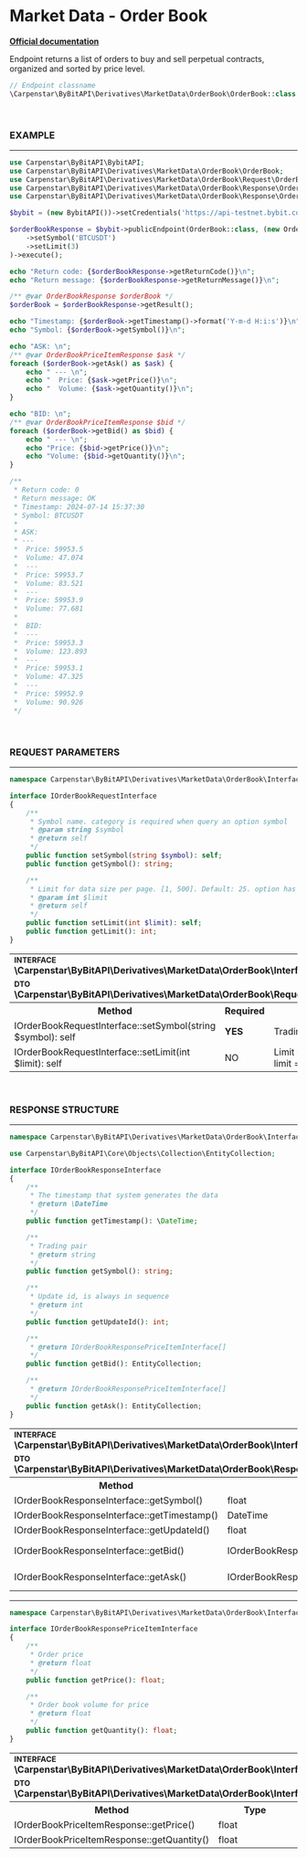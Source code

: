 # Market Data - Order Book
<b>[Official documentation](https://bybit-exchange.github.io/docs/derivatives/public/orderbook)</b>
<p>Endpoint returns a list of orders to buy and sell perpetual contracts, organized and sorted by price level.</p>

```php
// Endpoint classname
\Carpenstar\ByBitAPI\Derivatives\MarketData\OrderBook\OrderBook::class
```

<br />

<h3 width="100%"><b>EXAMPLE</b></h3>

---

```php
use Carpenstar\ByBitAPI\BybitAPI;
use Carpenstar\ByBitAPI\Derivatives\MarketData\OrderBook\OrderBook;
use Carpenstar\ByBitAPI\Derivatives\MarketData\OrderBook\Request\OrderBookRequest;
use Carpenstar\ByBitAPI\Derivatives\MarketData\OrderBook\Response\OrderBookPriceItemResponse;
use Carpenstar\ByBitAPI\Derivatives\MarketData\OrderBook\Response\OrderBookResponse;

$bybit = (new BybitAPI())->setCredentials('https://api-testnet.bybit.com');

$orderBookResponse = $bybit->publicEndpoint(OrderBook::class, (new OrderBookRequest())
    ->setSymbol('BTCUSDT')
    ->setLimit(3)
)->execute();

echo "Return code: {$orderBookResponse->getReturnCode()}\n";
echo "Return message: {$orderBookResponse->getReturnMessage()}\n";

/** @var OrderBookResponse $orderBook */
$orderBook = $orderBookResponse->getResult();

echo "Timestamp: {$orderBook->getTimestamp()->format('Y-m-d H:i:s')}\n";
echo "Symbol: {$orderBook->getSymbol()}\n";

echo "ASK: \n";
/** @var OrderBookPriceItemResponse $ask */
foreach ($orderBook->getAsk() as $ask) {
    echo " --- \n";
    echo "  Price: {$ask->getPrice()}\n";
    echo "  Volume: {$ask->getQuantity()}\n";
}

echo "BID: \n";
/** @var OrderBookPriceItemResponse $bid */
foreach ($orderBook->getBid() as $bid) {
    echo " --- \n";
    echo "Price: {$bid->getPrice()}\n";
    echo "Volume: {$bid->getQuantity()}\n";
}

/**
 * Return code: 0
 * Return message: OK
 * Timestamp: 2024-07-14 15:37:30
 * Symbol: BTCUSDT
 * 
 * ASK:
 * ---
 *  Price: 59953.5
 *  Volume: 47.074
 *  ---
 *  Price: 59953.7
 *  Volume: 83.521
 *  ---
 *  Price: 59953.9
 *  Volume: 77.681
 * 
 *  BID:
 *  ---
 *  Price: 59953.3
 *  Volume: 123.893
 *  ---
 *  Price: 59953.1
 *  Volume: 47.325
 *  ---
 *  Price: 59952.9
 *  Volume: 90.926
 */
```  

<br />

<h3 width="100%"><b>REQUEST PARAMETERS</b></h3>

---

```php
namespace Carpenstar\ByBitAPI\Derivatives\MarketData\OrderBook\Interfaces;

interface IOrderBookRequestInterface
{
    /**
     * Symbol name. category is required when query an option symbol
     * @param string $symbol
     * @return self
     */
    public function setSymbol(string $symbol): self;
    public function getSymbol(): string;

    /**
     * Limit for data size per page. [1, 500]. Default: 25. option has 25 only
     * @param int $limit
     * @return self
     */
    public function setLimit(int $limit): self;
    public function getLimit(): int;
}
```  
<table style="width: 100%">
  <tr>
    <td colspan="3">
        <sup><b>INTERFACE</b></sup> <br />
        <b>\Carpenstar\ByBitAPI\Derivatives\MarketData\OrderBook\Interfaces\IOrderBookRequestInterface::class</b>
    </td>
  </tr>
  <tr>
    <td colspan="3">
        <sup><b>DTO</b></sup> <br />
        <b>\Carpenstar\ByBitAPI\Derivatives\MarketData\OrderBook\Request\OrderBookRequest::class</b>
    </td>
  </tr>
  <tr>
    <th style="width: 40%; text-align: center">Method</th>
    <th style="width: 10%; text-align: center">Required</th>
    <th style="width: 50%; text-align: center">Description</th>
  </tr>
  <tr>
    <td>IOrderBookRequestInterface::setSymbol(string $symbol): self</td>
    <td><b>YES</b></td>
    <td>Trading pair</td>
  </tr>
  <tr>
    <td>IOrderBookRequestInterface::setLimit(int $limit): self</td>
    <td>NO</td>
    <td>Limit on the number of orders in one direction: limit = 50 (25 - bid + 25 - ask)</td>
  </tr>
</table>

<br />

<h3 width="100%"><b>RESPONSE STRUCTURE</b></h3>

---

```php
namespace Carpenstar\ByBitAPI\Derivatives\MarketData\OrderBook\Interfaces;

use Carpenstar\ByBitAPI\Core\Objects\Collection\EntityCollection;

interface IOrderBookResponseInterface
{
    /**
     * The timestamp that system generates the data
     * @return \DateTime
     */
    public function getTimestamp(): \DateTime;

    /**
     * Trading pair
     * @return string
     */
    public function getSymbol(): string;

    /**
     * Update id, is always in sequence
     * @return int
     */
    public function getUpdateId(): int;

    /**
     * @return IOrderBookResponsePriceItemInterface[]
     */
    public function getBid(): EntityCollection;

    /**
     * @return IOrderBookResponsePriceItemInterface[]
     */
    public function getAsk(): EntityCollection;
}
```
<table style="width: 100%">
  <tr>
    <td colspan="3">
        <sup><b>INTERFACE</b></sup> <br />
        <b>\Carpenstar\ByBitAPI\Derivatives\MarketData\OrderBook\Interfaces\IOrderBookResponseInterface::class</b>
        </td>
      </tr>
    <tr>
    <td colspan="3">
        <sup><b>DTO</b></sup> <br />
        <b>\Carpenstar\ByBitAPI\Derivatives\MarketData\OrderBook\Response\OrderBookResponse::class</b>
    </td>
  </tr>
  <tr>
    <th style="width: 20%; text-align: center">Method</th>
    <th style="width: 20%; text-align: center">Type</th>
    <th style="width: 60%; text-align: center">Description</th>
  </tr>
  <tr>
    <td>IOrderBookResponseInterface::getSymbol()</td>
    <td>float</td>
    <td>Trading pair</td>
  </tr>
  <tr>
    <td>IOrderBookResponseInterface::getTimestamp()</td>
    <td>DateTime</td>
    <td>Execution time</td>
  </tr>
  <tr>
    <td>IOrderBookResponseInterface::getUpdateId()</td>
    <td>float</td>
    <td>update ID</td>
  </tr>
  <tr>
    <td>IOrderBookResponseInterface::getBid()</td>
    <td>IOrderBookResponsePriceItemInterface[]</td>
    <td>List of sell orders</td>
  </tr>
  <tr>
    <td>IOrderBookResponseInterface::getAsk()</td>
    <td>IOrderBookResponsePriceItemInterface[]</td>
    <td>List of buy orders</td>
  </tr>
</table>

---

```php
namespace Carpenstar\ByBitAPI\Derivatives\MarketData\OrderBook\Interfaces;

interface IOrderBookResponsePriceItemInterface
{
    /**
     * Order price
     * @return float
     */
    public function getPrice(): float;

    /**
     * Order book volume for price
     * @return float
     */
    public function getQuantity(): float;
}
```
<table style="width: 100%">
  <tr>
    <td colspan="3">
        <sup><b>INTERFACE</b></sup> <br />
        <b>\Carpenstar\ByBitAPI\Derivatives\MarketData\OrderBook\Interfaces\IOrderBookResponsePriceItemInterface::class</b>
    </td>
  </tr>
  <tr>
    <td colspan="3">
        <sup><b>DTO</b></sup> <br />
        <b>\Carpenstar\ByBitAPI\Derivatives\MarketData\OrderBook\Interfaces\OrderBookPriceItemResponse::class</b>
    </td>
  </tr>
  <tr>
    <th style="width: 20%; text-align: center">Method</th>
    <th style="width: 20%; text-align: center">Type</th>
    <th style="width: 60%; text-align: center">Description</th>
  </tr>
  <tr>
    <td>IOrderBookPriceItemResponse::getPrice()</td>
    <td>float</td>
    <td>Price</td>
  </tr>
  <tr>
    <td>IOrderBookPriceItemResponse::getQuantity()</td>
    <td>float</td>
    <td>Volume</td>
  </tr>
</table>
